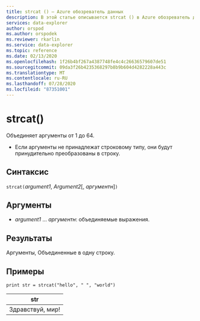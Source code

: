 ```yaml
---
title: strcat () — Azure обозреватель данных
description: В этой статье описывается strcat () в Azure обозреватель данных.
services: data-explorer
author: orspod
ms.author: orspodek
ms.reviewer: rkarlin
ms.service: data-explorer
ms.topic: reference
ms.date: 02/13/2020
ms.openlocfilehash: 1f26b4bf267a4387748fe4c4c26636579607de51
ms.sourcegitcommit: 09da3f26b4235368297b8b9b604d4282228a443c
ms.translationtype: MT
ms.contentlocale: ru-RU
ms.lasthandoff: 07/28/2020
ms.locfileid: "87351001"
---
```

# <a name="strcat"></a>strcat()

Объединяет аргументы от 1 до 64.

* Если аргументы не принадлежат строковому типу, они будут принудительно преобразованы в строку.

## <a name="syntax"></a>Синтаксис

`strcat(`*argument1*, *Argument2*[, *аргументн*]`)`

## <a name="arguments"></a>Аргументы

* *argument1* ... *аргументн*: объединяемые выражения.

## <a name="returns"></a>Результаты

Аргументы, Объединенные в одну строку.

## <a name="examples"></a>Примеры
  
   ```kusto
print str = strcat("hello", " ", "world")
```

|str|
|---|
|Здравствуй, мир!|
